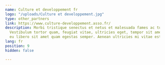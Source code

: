 ```yaml
---
name: Culture et developpement fr
logo: "/uploads/Culture et developpement.jpg"
type: other_partners
link: https://www.culture-developpement.asso.fr/
description: Morbi tristique senectus et netus et malesuada fames ac turpis egestas.
  Vestibulum tortor quam, feugiat vitae, ultricies eget, tempor sit amet, ante. Donec
  eu libero sit amet quam egestas semper. Aenean ultricies mi vitae est.
lang: fr
position: 9
hidden: false

---
```

